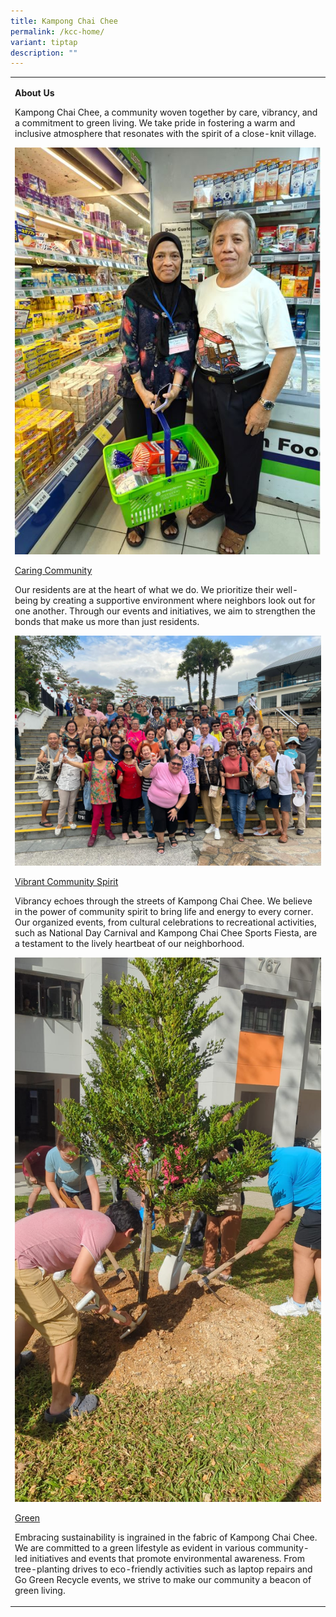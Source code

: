 ```yaml
---
title: Kampong Chai Chee
permalink: /kcc-home/
variant: tiptap
description: ""
---
```

<table>
<tbody>
<tr>
<td rowspan="1" colspan="1">
<p><strong>About Us</strong>
</p>
<p>Kampong Chai Chee, a community woven together by care, vibrancy, and a
commitment to green living. We take pride in fostering a warm and inclusive
atmosphere that resonates with the spirit of a close-knit village.</p>
<p></p>
<p></p>
<div class="isomer-image-wrapper">
<img style="width: 100%" height="auto" width="100%" alt="Residents attending to our Kampong Chai Chee Grocery Vouchers Assistance Scheme" src="/images/Caring.jpg">
</div>
<p><u>Caring Community</u>
</p>
<p>Our residents are at the heart of what we do. We prioritize their well-being
by creating a supportive environment where neighbors look out for one another.
Through our events and initiatives, we aim to strengthen the bonds that
make us more than just residents.</p>
<p></p>
<div class="isomer-image-wrapper">
<img style="width: 100%" height="auto" width="100%" alt="Garden Hill RN visit to Sentosa Island" src="/images/KCC_Vibrant.jpg">
</div>
<p></p>
<p><u>Vibrant Community Spirit</u>
</p>
<p>Vibrancy echoes through the streets of Kampong Chai Chee. We believe in
the power of community spirit to bring life and energy to every corner.
Our organized events, from cultural celebrations to recreational activities,
such as National Day Carnival and Kampong Chai Chee Sports Fiesta, are
a testament to the lively heartbeat of our neighborhood.</p>
<p></p>
<p></p>
<p></p>
<div class="isomer-image-wrapper">
<img style="width: 100%" height="auto" width="100%" alt="Longvale Tree Planting Day" src="/images/IMG_20240331_WA0016.jpg">
</div>
<p><u>Green</u>
</p>
<p>Embracing sustainability is ingrained in the fabric of Kampong Chai Chee.
We are committed to a green lifestyle as evident in various community-led
initiatives and events that promote environmental awareness. From tree-planting
drives to eco-friendly activities such as laptop repairs and Go Green Recycle
events, we strive to make our community a beacon of green living.</p>
<p></p>
</td>
</tr>
</tbody>
</table>
<p></p>